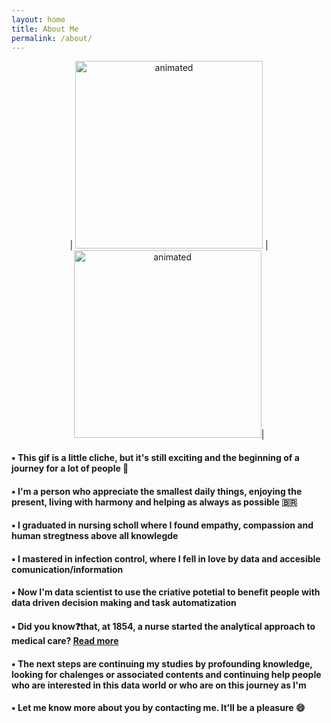 ```yaml
---
layout: home
title: About Me
permalink: /about/
---
```


<p align=center> 
 | <img src="https://media4.giphy.com/media/cACmN9YBnrV9KyK6nG/giphy.gif?cid=ecf05e4766vbcycjyubog8674zfaz9vepsv6c9l8byf92c69&rid=giphy.gif&ct=g" alt="animated" width="300" height="300"/> | <img src="https://media4.giphy.com/media/fedryX7dMGMe6lgqDm/giphy.gif?cid=ecf05e470o0ozcr946mob49yz2dr2mk2bpuvgroyo0wzzlv2&rid=giphy.gif&ct=g" alt="animated" width="300" height="300"/>| 
</p>  

<body>
  
 <h4>▪️ This gif is a little cliche, but it's still exciting and the beginning of a journey for a lot of people 🧙
  <br>
 <h4>▪️ I'm a person who appreciate the smallest daily things, enjoying the present, living with harmony and helping as always as possible 🇧🇷
 <br>
 <h4>▪️ I graduated in nursing scholl where I found empathy, compassion and human stregtness above all knowlegde 
 <br>
 <h4>▪️ I mastered in infection control, where I fell in love by data and accesible comunication/information 
 <br>
 <h4>▪️ Now I'm data scientist to use the criative potetial to benefit people with data driven decision making and task automatization 
 <br>
 <h4>▪️ Did you know❓that, at 1854, a nurse started the analytical approach to medical care? <a href="https://www.sciencemuseum.org.uk/objects-and-stories/florence-nightingale-pioneer-statistician"> Read more </a>
<br>
 <h4>▪️ The next steps are continuing my studies by profounding knowledge, looking for chalenges or associated contents and continuing help people who are interested in this data world or who are on this journey as I'm 
<br>
 <h4>▪️ Let me know more about you by contacting me. It'll be a pleasure 😄
